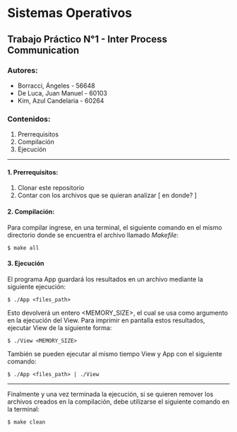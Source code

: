 # Sistemas Operativos

## Trabajo Práctico N°1 - Inter Process Communication

### Autores:
* Borracci, Ángeles - 56648
* De Luca, Juan Manuel - 60103
* Kim, Azul Candelaria - 60264

### Contenidos:
1. Prerrequisitos
2. Compilación
3. Ejecución

---

#### 1. Prerrequisitos:
1. Clonar este repositorio
2. Contar con los archivos que se quieran analizar [ en donde? ]

#### 2. Compilación:
Para compilar ingrese, en una terminal, el siguiente comando en el mismo directorio donde se encuentra el archivo llamado *Makefile*:
```
$ make all
```

#### 3. Ejecución
El programa App guardará los resultados en un archivo mediante la siguiente ejecución:
```
$ ./App <files_path>
```
Esto devolverá un entero <MEMORY_SIZE>, el cual se usa como argumento en la ejecución del View.
Para imprimir en pantalla estos resultados, ejecutar View de la siguiente forma:
```
$ ./View <MEMORY_SIZE>
```

También se pueden ejecutar al mismo tiempo View y App con el siguiente comando:
```
$ ./App <files_path> | ./View
```
---

Finalmente y una vez terminada la ejecución, si se quieren remover los archivos creados en la compilación, debe utilizarse el siguiente comando en la terminal:
```
$ make clean
```
